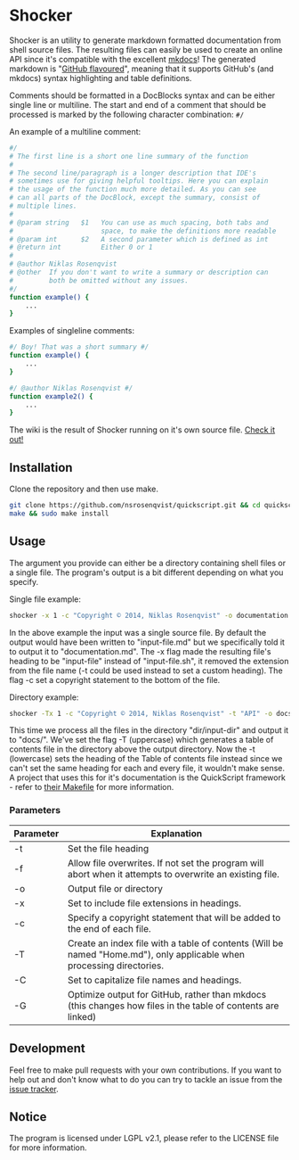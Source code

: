 Shocker
=======

Shocker is an utility to generate markdown formatted documentation from shell source files. The resulting files can easily be used to create an online API since it's compatible with the excellent [mkdocs](http://www.mkdocs.org/)! The generated markdown is "[GitHub flavoured](https://help.github.com/articles/github-flavored-markdown)", meaning that it supports GitHub's (and mkdocs) syntax highlighting and table definitions.

Comments should be formatted in a DocBlocks syntax and can be either single line or multiline. The start and end of a comment that should be processed is marked by the following character combination: `#/`

An example of a multiline comment:
```bash
#/
# The first line is a short one line summary of the function
#
# The second line/paragraph is a longer description that IDE's
# sometimes use for giving helpful tooltips. Here you can explain
# the usage of the function much more detailed. As you can see
# can all parts of the DocBlock, except the summary, consist of
# multiple lines.
#
# @param string   $1   You can use as much spacing, both tabs and
#                      space, to make the definitions more readable
# @param int      $2   A second parameter which is defined as int
# @return int          Either 0 or 1
#
# @author Niklas Rosenqvist
# @other  If you don't want to write a summary or description can
#         both be omitted without any issues.
#/
function example() {
    ...
}
```

Examples of singleline comments:
```bash
#/ Boy! That was a short summary #/
function example() {
    ...
}

#/ @author Niklas Rosenqvist #/
function example2() {
    ...
}
```

The wiki is the result of Shocker running on it's own source file. [Check it out!](https://github.com/nsrosenqvist/shocker/wiki)

## Installation

Clone the repository and then use make.

```bash
git clone https://github.com/nsrosenqvist/quickscript.git && cd quickscript
make && sudo make install
```

## Usage

The argument you provide can either be a directory containing shell files or a single file. The program's output is a bit different depending on what you specify.

Single file example:
```bash
shocker -x 1 -c "Copyright © 2014, Niklas Rosenqvist" -o documentation.md input-file.sh
```

In the above example the input was a single source file. By default the output would have been written to "input-file.md" but we specifically told it to output it to "documentation.md". The -x flag made the resulting file's heading to be "input-file" instead of "input-file.sh", it removed the extension from the file name (-t could be used instead to set a custom heading). The flag -c set a copyright statement to the bottom of the file.

Directory example:
```bash
shocker -Tx 1 -c "Copyright © 2014, Niklas Rosenqvist" -t "API" -o docs dir/input-dir
```

This time we process all the files in the directory "dir/input-dir" and output it to "docs/". We've set the flag -T (uppercase) which generates a table of contents file in the directory above the output directory. Now the -t (lowercase) sets the heading of the Table of contents file instead since we can't set the same heading for each and every file, it wouldn't make sense. A project that uses this for it's documentation is the QuickScript framework - refer to [their Makefile](https://github.com/nsrosenqvist/quickscript/blob/master/Makefile) for more information.

### Parameters

Parameter | Explanation
--------- | -----------
-t        | Set the file heading
-f        | Allow file overwrites. If not set the program will abort when it attempts to overwrite an existing file.
-o        | Output file or directory
-x        | Set to include file extensions in headings.
-c        | Specify a copyright statement that will be added to the end of each file.
-T        | Create an index file with a table of contents (Will be named "Home.md"), only applicable when processing directories.
-C        | Set to capitalize file names and headings.
-G        | Optimize output for GitHub, rather than mkdocs (this changes how files in the table of contents are linked)

## Development

Feel free to make pull requests with your own contributions. If you want to help out and don't know what to do you can try to tackle an issue from the [issue tracker](https://github.com/nsrosenqvist/shocker/issues).

## Notice

The program is licensed under LGPL v2.1, please refer to the LICENSE file for more information.
